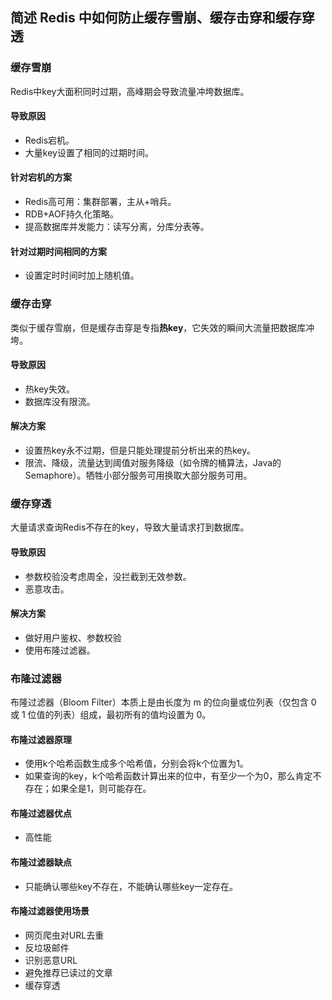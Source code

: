 ## 简述 Redis 中如何防止缓存雪崩、缓存击穿和缓存穿透

### 缓存雪崩
Redis中key大面积同时过期，高峰期会导致流量冲垮数据库。
#### 导致原因

- Redis宕机。
- 大量key设置了相同的过期时间。

#### 针对宕机的方案

- Redis高可用：集群部署，主从+哨兵。
- RDB+AOF持久化策略。
- 提高数据库并发能力：读写分离，分库分表等。

#### 针对过期时间相同的方案

- 设置定时时间时加上随机值。

### 缓存击穿
类似于缓存雪崩，但是缓存击穿是专指**热key**，它失效的瞬间大流量把数据库冲垮。
#### 导致原因

- 热key失效。
- 数据库没有限流。

#### 解决方案

- 设置热key永不过期，但是只能处理提前分析出来的热key。
- 限流、降级，流量达到阈值对服务降级（如令牌的桶算法，Java的Semaphore）。牺牲小部分服务可用换取大部分服务可用。


### 缓存穿透
大量请求查询Redis不存在的key，导致大量请求打到数据库。
#### 导致原因

- 参数校验没考虑周全，没拦截到无效参数。
- 恶意攻击。

#### 解决方案

- 做好用户鉴权、参数校验
- 使用布隆过滤器。

### 布隆过滤器
布隆过滤器（Bloom Filter）本质上是由长度为 m 的位向量或位列表（仅包含 0 或 1 位值的列表）组成，最初所有的值均设置为 0。
#### 布隆过滤器原理

- 使用k个哈希函数生成多个哈希值，分别会将k个位置为1。
- 如果查询的key，k个哈希函数计算出来的位中，有至少一个为0，那么肯定不存在；如果全是1，则可能存在。

#### 布隆过滤器优点

- 高性能

#### 布隆过滤器缺点

- 只能确认哪些key不存在，不能确认哪些key一定存在。

#### 布隆过滤器使用场景

- 网页爬虫对URL去重
- 反垃圾邮件
- 识别恶意URL
- 避免推荐已读过的文章
- 缓存穿透

